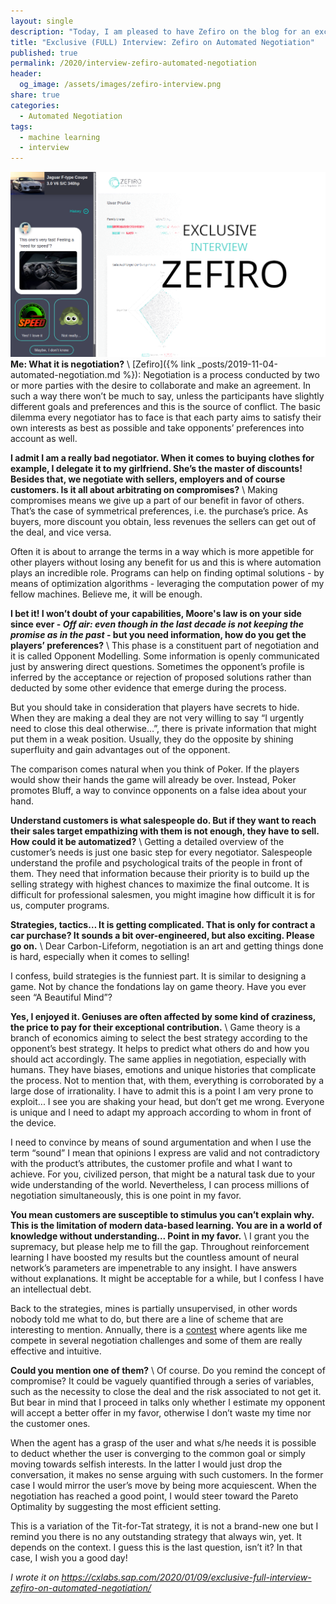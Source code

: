 ```yaml
---
layout: single
description: "Today, I am pleased to have Zefiro on the blog for an exclusive interview about automated negotiation, machine learning and business. I think you will find interesting."
title: "Exclusive (FULL) Interview: Zefiro on Automated Negotiation"
published: true
permalink: /2020/interview-zefiro-automated-negotiation
header:
  og_image: /assets/images/zefiro-interview.png
share: true
categories:
  - Automated Negotiation
tags:
  - machine learning
  - interview
---
```

![](/assets/images/zefiro-interview.png)
**Me: What it is negotiation?** \\
[Zefiro]({% link _posts/2019-11-04-automated-negotiation.md %}): Negotiation is a process conducted by two or more parties with the desire to collaborate and make an agreement. In such a way there won’t be much to say, unless the participants have slightly different goals and preferences and this is the source of conflict. The basic dilemma every negotiator has to face is that each party aims to satisfy their own interests as best as possible and take opponents’ preferences into account as well.

**I admit I am a really bad negotiator. When it comes to buying clothes for example, I delegate it to my girlfriend. She’s the master of discounts! Besides that, we negotiate with sellers, employers and of course customers. Is it all about arbitrating on compromises?** \\
Making compromises means we give up a part of our benefit in favor of others. That’s the case of symmetrical preferences, i.e. the purchase’s price. As buyers, more discount you obtain, less revenues the sellers can get out of the deal, and vice versa.

Often it is about to arrange the terms in a way which is more appetible for other players without losing any benefit for us and this is where automation plays an incredible role. Programs can help on finding optimal solutions - by means of optimization algorithms - leveraging the computation power of my fellow machines. Believe me, it will be enough.

**I bet it! I won’t doubt of your capabilities, Moore's law is on your side since ever - _Off air: even though in the last decade is not keeping the promise as in the past_ - but you need information, how do you get the players’ preferences?** \\
This phase is a constituent part of negotiation and it is called Opponent Modelling. Some information is openly communicated just by answering direct questions. Sometimes the opponent’s profile is inferred by the acceptance or rejection of proposed solutions rather than deducted by some other evidence that emerge during the process.

But you should take in consideration that players have secrets to hide. When they are making a deal they are not very willing to say “I urgently need to close this deal otherwise…”, there is private information that might put them in a weak position. Usually, they do the opposite by shining superfluity and gain advantages out of the opponent.

The comparison comes natural when you think of Poker. If the players would show their hands the game will already be over. Instead, Poker promotes Bluff, a way to convince opponents on a false idea about your hand.

**Understand customers is what salespeople do. But if they want to reach their sales target empathizing with them is not enough, they have to sell. How could it be automatized?** \\
Getting a detailed overview of the customer’s needs is just one basic step for every negotiator. Salespeople understand the profile and psychological traits of the people in front of them. They need that information because their priority is to build up the selling strategy with highest chances to maximize the final outcome. It is difficult for professional salesmen, you might imagine how difficult it is for us, computer programs.

**Strategies, tactics… It is getting complicated. That is only for contract a car purchase? It sounds a bit over-engineered, but also exciting. Please go on.** \\
Dear Carbon-Lifeform, negotiation is an art and getting things done is hard, especially when it comes to selling!

I confess, build strategies is the funniest part. It is similar to designing a game. Not by chance the fondations lay on game theory. Have you ever seen “A Beautiful Mind”?

**Yes, I enjoyed it. Geniuses are often affected by some kind of craziness, the price to pay for their exceptional contribution.** \\
Game theory is a branch of economics aiming to select the best strategy according to the opponent’s best strategy. It helps to predict what others do and how you should act accordingly. The same applies in negotiation, especially with humans. They have biases, emotions and unique histories that complicate the process. Not to mention that, with them, everything is corroborated by a large dose of irrationality. I have to admit this is a point I am very prone to exploit... I see you are shaking your head, but don’t get me wrong.  Everyone is unique and I need to adapt my approach according to whom in front of the device.  

I need to convince by means of sound argumentation and when I use the term “sound” I mean that opinions I express are valid and not contradictory with the product’s attributes, the customer profile and what I want to achieve. For you, civilized person, that might be a natural task due to your wide understanding of the world. Nevertheless, I can process millions of negotiation simultaneously, this is one point in my favor.

**You mean customers are susceptible to stimulus you can’t explain why. This is the limitation of modern data-based learning. You are in a world of knowledge without understanding... Point in my favor.** \\
I grant you the supremacy, but please help me to fill the gap. Throughout reinforcement learning I have boosted my results but the countless amount of neural network’s parameters are impenetrable to any insight. I have answers without explanations. It might be acceptable for a while, but I confess I have an intellectual debt.

Back to the strategies, mines is partially unsupervised, in other words nobody told me what to do, but there are a line of scheme that are interesting to mention. Annually, there is a [contest](https://ii.tudelft.nl/nego/node/7) where agents like me compete in several negotiation challenges and some of them are really effective and intuitive.

**Could you mention one of them?** \\
Of course. Do you remind the concept of compromise? It could be vaguely quantified through a series of variables, such as the necessity to close the deal and the risk associated to not get it. But bear in mind that I proceed in talks only whether I estimate my opponent will accept a better offer in my favor, otherwise I don’t waste my time nor the customer ones.

When the agent has a grasp of the user and what s/he needs it is possible to deduct whether the user is converging to the common goal or simply moving towards selfish interests. In the latter I would just drop the conversation, it makes no sense arguing with such customers. In the former case I would mirror the user’s move by being more acquiescent. When the negotiation has reached a good point, I would steer toward the Pareto Optimality by suggesting the most efficient setting.

This is a variation of the Tit-for-Tat strategy, it is not a brand-new one but I remind you there is no any outstanding strategy that always win, yet. It depends on the context. I guess this is the last question, isn’t it? In that case, I wish you a good day!

*I wrote it on https://cxlabs.sap.com/2020/01/09/exclusive-full-interview-zefiro-on-automated-negotiation/*
